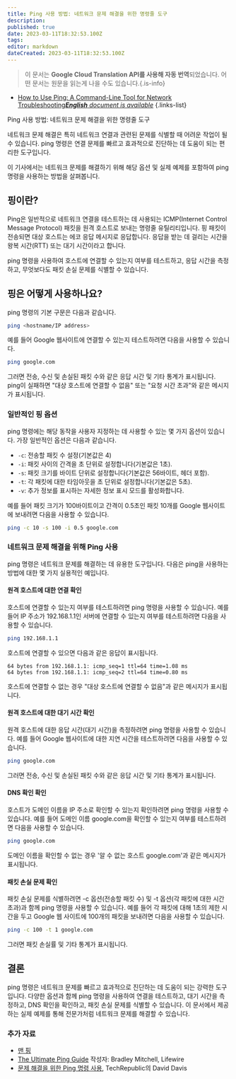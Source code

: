 ```yaml
---
title: Ping 사용 방법: 네트워크 문제 해결을 위한 명령줄 도구
description: 
published: true
date: 2023-03-11T18:32:53.100Z
tags: 
editor: markdown
dateCreated: 2023-03-11T18:32:53.100Z
---
```


> 이 문서는 **Google Cloud Translation API를 사용해 자동 번역**되었습니다.
어떤 문서는 원문을 읽는게 나을 수도 있습니다.{.is-info}



- [How to Use Ping: A Command-Line Tool for Network Troubleshooting***English** document is available*](/en/Knowledge-base/Network/how-to-use-ping-a-command-line-tool-for-network-troubleshooting)
{.links-list}

Ping 사용 방법: 네트워크 문제 해결을 위한 명령줄 도구

네트워크 문제 해결은 특히 네트워크 연결과 관련된 문제를 식별할 때 어려운 작업이 될 수 있습니다. ping 명령은 연결 문제를 빠르고 효과적으로 진단하는 데 도움이 되는 편리한 도구입니다.

이 기사에서는 네트워크 문제를 해결하기 위해 해당 옵션 및 실제 예제를 포함하여 ping 명령을 사용하는 방법을 살펴봅니다.

## 핑이란?

Ping은 일반적으로 네트워크 연결을 테스트하는 데 사용되는 ICMP(Internet Control Message Protocol) 패킷을 원격 호스트로 보내는 명령줄 유틸리티입니다. 핑 패킷이 전송되면 대상 호스트는 에코 응답 메시지로 응답합니다. 응답을 받는 데 걸리는 시간을 왕복 시간(RTT) 또는 대기 시간이라고 합니다.

ping 명령을 사용하여 호스트에 연결할 수 있는지 여부를 테스트하고, 응답 시간을 측정하고, 무엇보다도 패킷 손실 문제를 식별할 수 있습니다.

## 핑은 어떻게 사용하나요?

ping 명령의 기본 구문은 다음과 같습니다.

```bash
ping <hostname/IP address>
```

예를 들어 Google 웹사이트에 연결할 수 있는지 테스트하려면 다음을 사용할 수 있습니다.

```bash
ping google.com
```

그러면 전송, 수신 및 손실된 패킷 수와 같은 응답 시간 및 기타 통계가 표시됩니다. ping이 실패하면 "대상 호스트에 연결할 수 없음" 또는 "요청 시간 초과"와 같은 메시지가 표시됩니다.

### 일반적인 핑 옵션

ping 명령에는 해당 동작을 사용자 지정하는 데 사용할 수 있는 몇 가지 옵션이 있습니다. 가장 일반적인 옵션은 다음과 같습니다.

- `-c`: 전송할 패킷 수 설정(기본값은 4)
- `-i`: 패킷 사이의 간격을 초 단위로 설정합니다(기본값은 1초).
- `-s`: 패킷 크기를 바이트 단위로 설정합니다(기본값은 56바이트, 헤더 포함).
- `-t`: 각 패킷에 대한 타임아웃을 초 단위로 설정합니다(기본값은 5초).
- `-v`: 추가 정보를 표시하는 자세한 정보 표시 모드를 활성화합니다.

예를 들어 패킷 크기가 100바이트이고 간격이 0.5초인 패킷 10개를 Google 웹사이트에 보내려면 다음을 사용할 수 있습니다.

```bash
ping -c 10 -s 100 -i 0.5 google.com
```

### 네트워크 문제 해결을 위해 Ping 사용

ping 명령은 네트워크 문제를 해결하는 데 유용한 도구입니다. 다음은 ping을 사용하는 방법에 대한 몇 가지 실용적인 예입니다.

#### 원격 호스트에 대한 연결 확인

호스트에 연결할 수 있는지 여부를 테스트하려면 ping 명령을 사용할 수 있습니다. 예를 들어 IP 주소가 192.168.1.1인 서버에 연결할 수 있는지 여부를 테스트하려면 다음을 사용할 수 있습니다.

```bash
ping 192.168.1.1
```

호스트에 연결할 수 있으면 다음과 같은 응답이 표시됩니다.

```
64 bytes from 192.168.1.1: icmp_seq=1 ttl=64 time=1.08 ms
64 bytes from 192.168.1.1: icmp_seq=2 ttl=64 time=0.80 ms
```

호스트에 연결할 수 없는 경우 "대상 호스트에 연결할 수 없음"과 같은 메시지가 표시됩니다.

#### 원격 호스트에 대한 대기 시간 확인

원격 호스트에 대한 응답 시간(대기 시간)을 측정하려면 ping 명령을 사용할 수 있습니다. 예를 들어 Google 웹사이트에 대한 지연 시간을 테스트하려면 다음을 사용할 수 있습니다.

```bash
ping google.com
```

그러면 전송, 수신 및 손실된 패킷 수와 같은 응답 시간 및 기타 통계가 표시됩니다.

#### DNS 확인 확인

호스트가 도메인 이름을 IP 주소로 확인할 수 있는지 확인하려면 ping 명령을 사용할 수 있습니다. 예를 들어 도메인 이름 google.com을 확인할 수 있는지 여부를 테스트하려면 다음을 사용할 수 있습니다.

```bash
ping google.com
```

도메인 이름을 확인할 수 없는 경우 '알 수 없는 호스트 google.com'과 같은 메시지가 표시됩니다.

#### 패킷 손실 문제 확인

패킷 손실 문제를 식별하려면 -c 옵션(전송할 패킷 수) 및 -t 옵션(각 패킷에 대한 시간 초과)과 함께 ping 명령을 사용할 수 있습니다. 예를 들어 각 패킷에 대해 1초의 제한 시간을 두고 Google 웹 사이트에 100개의 패킷을 보내려면 다음을 사용할 수 있습니다.

```bash
ping -c 100 -t 1 google.com
```

그러면 패킷 손실률 및 기타 통계가 표시됩니다.

## 결론

ping 명령은 네트워크 문제를 빠르고 효과적으로 진단하는 데 도움이 되는 강력한 도구입니다. 다양한 옵션과 함께 ping 명령을 사용하여 연결을 테스트하고, 대기 시간을 측정하고, DNS 확인을 확인하고, 패킷 손실 문제를 식별할 수 있습니다. 이 문서에서 제공하는 실제 예제를 통해 전문가처럼 네트워크 문제를 해결할 수 있습니다.

### 추가 자료

- [맨 핑](https://linux.die.net/man/8/ping)
- [The Ultimate Ping Guide](https://www.lifewire.com/ping-command-2618099) 작성자: Bradley Mitchell, Lifewire
- [문제 해결을 위한 Ping 명령 사용](https://www.techrepublic.com/article/using-the-ping-command-for-troubleshooting/), TechRepublic의 David Davis